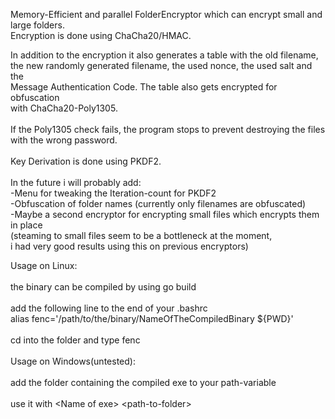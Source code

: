 Memory-Efficient and parallel FolderEncryptor which can encrypt small and large folders.<br>
Encryption is done using ChaCha20/HMAC. <br>

In addition to the encryption it also generates a table with the old filename, <br>
the new randomly generated filename, the used nonce, the used salt and the <br>
Message Authentication Code. The table also gets encrypted for obfuscation <br>
with ChaCha20-Poly1305.<br>
<br>
If the Poly1305 check fails, the program stops to prevent destroying the files <br>
with the wrong password.<br>
<br>
Key Derivation is done using PKDF2.<br>
<br>
In the future i will probably add:<br>
-Menu for tweaking the Iteration-count for PKDF2<br>
-Obfuscation of folder names (currently only filenames are obfuscated)<br>
-Maybe a second encryptor for encrypting small files which encrypts them in place <br>
  (steaming to small files seem to be a bottleneck at the moment, <br>
  i had very good results using this on previous encryptors)<br>

Usage on Linux:<br>
<br>
the binary can be compiled by using go build<br>
<br>
add the following line to the end of your .bashrc<br>
alias fenc='/path/to/the/binary/NameOfTheCompiledBinary ${PWD}'<br>
<br>
cd into the folder and type fenc<br>
<br>
Usage on Windows(untested):<br>
<br>
add the folder containing the compiled exe to your path-variable<br>
<br>
use it with \<Name of exe\> \<path-to-folder\><br>
